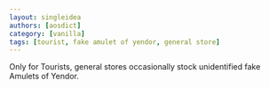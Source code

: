 ```yaml
---
layout: singleidea
authors: [aosdict]
category: [vanilla]
tags: [tourist, fake amulet of yendor, general store]
---
```

Only for Tourists, general stores occasionally stock unidentified fake Amulets
of Yendor.
